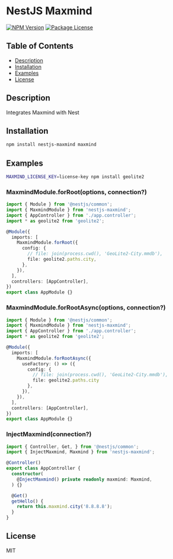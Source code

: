 # NestJS Maxmind

<a href="https://www.npmjs.com/package/nestjs-maxmind"><img src="https://img.shields.io/npm/v/nestjs-maxmind.svg" alt="NPM Version" /></a>
<a href="https://www.npmjs.com/package/nestjs-maxmind"><img src="https://img.shields.io/npm/l/nestjs-maxmind.svg" alt="Package License" /></a>

## Table of Contents

- [Description](#description)
- [Installation](#installation)
- [Examples](#examples)
- [License](#license)

## Description
Integrates Maxmind with Nest

## Installation

```bash
npm install nestjs-maxmind maxmind
```

## Examples

```bash
MAXMIND_LICENSE_KEY=license-key npm install geolite2
```

### MaxmindModule.forRoot(options, connection?)

```ts
import { Module } from '@nestjs/common';
import { MaxmindModule } from 'nestjs-maxmind';
import { AppController } from './app.controller';
import * as geolite2 from 'geolite2';

@Module({
  imports: [
    MaxmindModule.forRoot({
      config: {
        // file: join(process.cwd(), 'GeoLite2-City.mmdb'),
        file: geolite2.paths.city,
      },
    }),
  ],
  controllers: [AppController],
})
export class AppModule {}
```

### MaxmindModule.forRootAsync(options, connection?)

```ts
import { Module } from '@nestjs/common';
import { MaxmindModule } from 'nestjs-maxmind';
import { AppController } from './app.controller';
import * as geolite2 from 'geolite2';

@Module({
  imports: [
    MaxmindModule.forRootAsync({
      useFactory: () => ({
        config: {
          // file: join(process.cwd(), 'GeoLite2-City.mmdb'),
          file: geolite2.paths.city
        },
      }),
    }),
  ],
  controllers: [AppController],
})
export class AppModule {}
```

### InjectMaxmind(connection?)

```ts
import { Controller, Get, } from '@nestjs/common';
import { InjectMaxmind, Maxmind } from 'nestjs-maxmind';

@Controller()
export class AppController {
  constructor(
    @InjectMaxmind() private readonly maxmind: Maxmind,
  ) {}

  @Get()
  getHello() {
    return this.maxmind.city('8.8.8.8');
  }
}
```

## License

MIT
